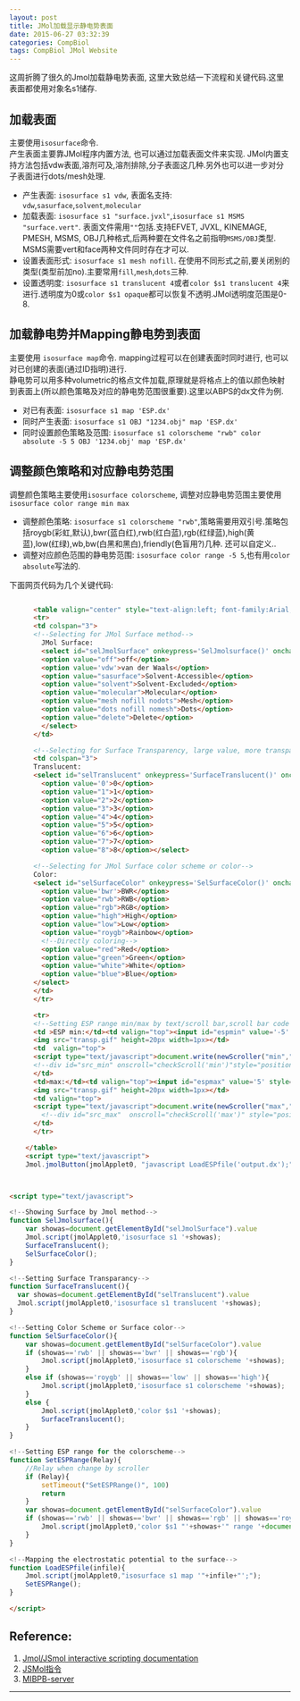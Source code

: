 ```yaml
---
layout: post
title: JMol加载显示静电势表面
date: 2015-06-27 03:32:39
categories: CompBiol
tags: CompBiol JMol Website
---
```


这周折腾了很久的Jmol加载静电势表面, 这里大致总结一下流程和关键代码.这里表面都使用对象名s1储存.

## 加载表面

主要使用`isosurface`命令.  
产生表面主要靠JMol程序内置方法, 也可以通过加载表面文件来实现. JMol内置支持方法包括vdw表面,溶剂可及,溶剂排除,分子表面这几种.另外也可以进一步对分子表面进行dots/mesh处理.  

- 产生表面: `isosurface s1 vdw`, 表面名支持: `vdw`,`sasurface`,`solvent`,`molecular`
- 加载表面: `isosurface s1 "surface.jvxl"`,`isosurface s1 MSMS "surface.vert"`. 表面文件需用`""`包括.支持EFVET, JVXL, KINEMAGE, PMESH, MSMS, OBJ几种格式,后两种要在文件名之前指明`MSMS/OBJ`类型. MSMS需要vert和face两种文件同时存在才可以.
- 设置表面形式: `isosurface s1 mesh nofill`. 在使用不同形式之前,要关闭别的类型(类型前加no).主要常用`fill`,`mesh`,`dots`三种.
- 设置透明度: `isosurface s1 translucent 4`或者`color $s1 translucent 4`来进行.透明度为0或`color $s1 opaque`都可以恢复不透明.JMol透明度范围是0-8.

## 加载静电势并Mapping静电势到表面

主要使用 `isosurface map`命令. mapping过程可以在创建表面时同时进行, 也可以对已创建的表面(通过ID指明)进行.  
静电势可以用多种volumetric的格点文件加载,原理就是将格点上的值以颜色映射到表面上(所以颜色策略及对应的静电势范围很重要).这里以ABPS的dx文件为例.

- 对已有表面: `isosurface s1 map 'ESP.dx'`
- 同时产生表面: `isosurface s1 OBJ "1234.obj" map 'ESP.dx'`
- 同时设置颜色策略及范围: `isosurface s1 colorscheme "rwb" color absolute -5 5 OBJ '1234.obj' map 'ESP.dx'`

## 调整颜色策略和对应静电势范围

调整颜色策略主要使用`isosurface colorscheme`, 调整对应静电势范围主要使用`isosurface color range min max`

- 调整颜色策略: `isosurface s1 colorscheme "rwb"`,策略需要用双引号.策略包括roygb(彩虹,默认),bwr(蓝白红),rwb(红白蓝),rgb(红绿蓝),high(黄蓝),low(红绿),wb,bw(白黑和黑白),friendly(色盲用?)几种. 还可以自定义..
- 调整对应颜色范围的静电势范围: `isosurface color range -5 5`,也有用`color absolute`写法的.

下面网页代码为几个关键代码:

~~~ html

      <table valign="center" style="text-align:left; font-family:Arial; margin:0px;padding:0px;">
      <tr>
      <td colspan="3">
      <!--Selecting for JMol Surface method-->
        JMol Surface: 
        <select id="selJmolSurface" onkeypress='SelJmolsurface()' onchange='SelJmolsurface()' style='width:120pt'>
        <option value="off">off</option>
        <option value='vdw'>van der Waals</option>
        <option value="sasurface">Solvent-Accessible</option>
        <option value="solvent">Solvent-Excluded</option>
        <option value="molecular">Molecular</option>
        <option value="mesh nofill nodots">Mesh</option>
        <option value="dots nofill nomesh">Dots</option>
        <option value="delete">Delete</option>
        </select>
      </td>

	  <!--Selecting for Surface Transparency, large value, more transparent-->
      <td colspan="3">
      Translucent:
      <select id="selTranslucent" onkeypress='SurfaceTranslucent()' onchange='SurfaceTranslucent()' style='width:30pt'>
        <option value='0'>0</option>
        <option value="1">1</option>
        <option value="2">2</option>
        <option value="3">3</option>
        <option value="4">4</option>
        <option value="5">5</option>
        <option value="6">6</option>
        <option value="7">7</option>
        <option value="8">8</option></select>

      <!--Selecting for JMol Surface color scheme or color-->
      Color:
      <select id="selSurfaceColor" onkeypress='SelSurfaceColor()' onchange='SelSurfaceColor()' style='width:50pt'>
        <option value='bwr'>BWR</option>
        <option value="rwb">RWB</option>
        <option value="rgb">RGB</option>
        <option value="high">High</option>
        <option value="low">Low</option>
        <option value="roygb">Rainbow</option>
        <!--Directly coloring-->
        <option value="red">Red</option>
        <option value="green">Green</option>
        <option value="white">White</option>
        <option value="blue">Blue</option>
      </select>
      </td>
      </tr>

      <tr>
      <!--Setting ESP range min/max by text/scroll bar,scroll bar code is not shown here-->
      <td >ESP min:</td><td valign="top"><input id="espmin" value='-5' style='width:20pt;text-align:right' onkeypress='SetESPRange()'> 
      <img src="transp.gif" height=20px width=1px></td>
      <td  valign="top">
      <script type="text/javascript">document.write(newScroller("min","","doScroll",150,-1,-1,false,-50,50,-5,4, "mouseup"));</script>
      <!--div id="src_min" onscroll="checkScroll('min')"style="position:absolute; font-size: 2pt; height:30px; width:300px; overflow:auto"><img src="transp.gif" height=1 width=1000></div-->
      </td>
      <td>max:</td><td valign="top"><input id="espmax" value='5' style='width:20pt;text-align:right' onkeypress='SetESPRange()'> 
      <img src="transp.gif" height=20px width=1px></td>
      <td valign="top">
      <script type="text/javascript">document.write(newScroller("max","","doScroll",150,-1,-1,false,-50,50,-5,4, "mouseup"));</script>
        <!--div id="src_max"  onscroll="checkScroll('max')" style="position:absolute; font-size: 2pt; height:30px; width:300px; overflow:auto"><img src="transp.gif" height=1 width=1000></div-->
      </td>
      </tr>

    </table>
    <script type="text/javascript">
    Jmol.jmolButton(jmolApplet0, "javascript LoadESPfile('output.dx');", "Load ESP", "LoadDX", "Mapping the electrostatic potential to the surface"); </script>>



<script type="text/javascript">

<!--Showing Surface by Jmol method-->
function SelJmolsurface(){
	var showas=document.getElementById("selJmolSurface").value
	Jmol.script(jmolApplet0,'isosurface s1 '+showas);
	SurfaceTranslucent();
	SelSurfaceColor();
}

<!--Setting Surface Transparancy-->
function SurfaceTranslucent(){
  var showas=document.getElementById("selTranslucent").value
  Jmol.script(jmolApplet0,'isosurface s1 translucent '+showas);
}

<!--Setting Color Scheme or Surface color-->
function SelSurfaceColor(){
	var showas=document.getElementById("selSurfaceColor").value
	if (showas=='rwb' || showas=='bwr' || showas=='rgb'){
		Jmol.script(jmolApplet0,'isosurface s1 colorscheme '+showas);
	}
	else if (showas=='roygb' || showas=='low' || showas=='high'){
		Jmol.script(jmolApplet0,'isosurface s1 colorscheme '+showas);
	}
	else {
		Jmol.script(jmolApplet0,'color $s1 '+showas);
		SurfaceTranslucent();
	}
}

<!--Setting ESP range for the colorscheme-->
function SetESPRange(Relay){
	//Relay when change by scroller
	if (Relay){
		setTimeout("SetESPRange()", 100)
		return
	}
	var showas=document.getElementById("selSurfaceColor").value
	if (showas=='rwb' || showas=='bwr' || showas=='rgb' || showas=='roygb' || showas=='low' || showas=='high'){
		Jmol.script(jmolApplet0,'color $s1 "'+showas+'" range '+document.getElementById("espmin").value+" "+document.getElementById("espmax").value);
	}
}

<!--Mapping the electrostatic potential to the surface-->
function LoadESPfile(infile){
	Jmol.script(jmolApplet0,"isosurface s1 map '"+infile+"';");
	SetESPRange();
}

</script>
~~~

## Reference:

1. [Jmol/JSmol interactive scripting documentation](http://chemapps.stolaf.edu/jmol/docs/#isosurface)
2. [JSMol指令](http://platinhom.github.io/2015/06/24/JSMol-command/)
3. [MIBPB-server](http://platinhom.github.io/wei/mibpb)

---
